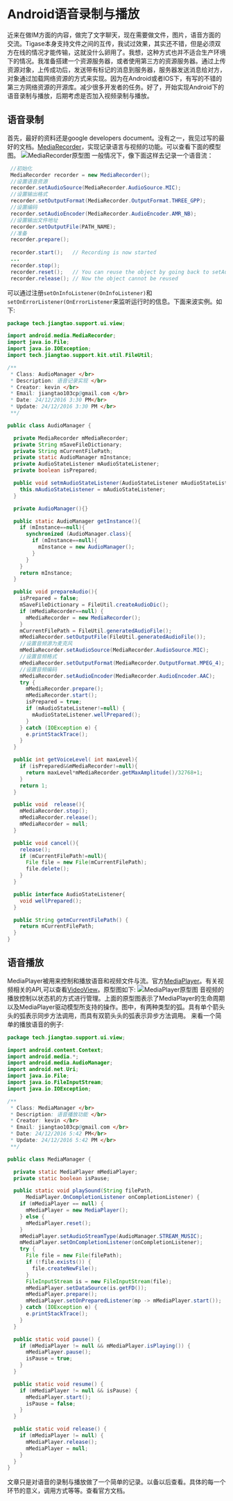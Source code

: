 # Android语音录制与播放


近来在做IM方面的内容，做完了文字聊天，现在需要做文件，图片，语音方面的交流。Tigase本身支持文件之间的互传，我试过效果，其实还不错，但是必须双方在线的情况才能传输，这就没什么卵用了。我想，这种方式也并不适合生产环境下的情况。我准备搭建一个资源服务器，或者使用第三方的资源服务器。通过上传资源对象，上传成功后，发送带有标记的消息到服务器，服务器发送消息给对方，对象通过加载网络资源的方式来实现。因为在Android或者IOS下，有写的不错的第三方网络资源的开源库。减少很多开发者的任务。好了，开始实现Android下的语音录制与播放，后期考虑是否加入视频录制与播放。<!--more-->

## 语音录制
首先，最好的资料还是google developers document。没有之一，我见过写的最好的文档。[MediaRecorder](https://developer.android.com/reference/android/media/MediaRecorder.html)，实现记录语言与视频的功能。可以查看下面的模型图。
![MediaRecorder原型图](http://7xk0q3.com1.z0.glb.clouddn.com/mediarecorder_state_diagram.gif)
一般情况下，像下面这样去记录一个语音流：
```Java
 //初始化
 MediaRecorder recorder = new MediaRecorder();
 //设置语音资源
 recorder.setAudioSource(MediaRecorder.AudioSource.MIC);
 //设置输出格式
 recorder.setOutputFormat(MediaRecorder.OutputFormat.THREE_GPP);
 //设置编码
 recorder.setAudioEncoder(MediaRecorder.AudioEncoder.AMR_NB);
 //设置输出文件地址
 recorder.setOutputFile(PATH_NAME);
 //准备
 recorder.prepare();
 
 recorder.start();   // Recording is now started
 ...
 recorder.stop();
 recorder.reset();   // You can reuse the object by going back to setAudioSource() step
 recorder.release(); // Now the object cannot be reused
```
可以通过注册`setOnInfoListener(OnInfoListener)`和` setOnErrorListener(OnErrorListener`来监听运行时的信息。下面来波实例。如下:
```Java
package tech.jiangtao.support.ui.view;

import android.media.MediaRecorder;
import java.io.File;
import java.io.IOException;
import tech.jiangtao.support.kit.util.FileUtil;

/**
 * Class: AudioManager </br>
 * Description: 语音记录实现 </br>
 * Creator: kevin </br>
 * Email: jiangtao103cp@gmail.com </br>
 * Date: 24/12/2016 3:30 PM</br>
 * Update: 24/12/2016 3:30 PM </br>
 **/

public class AudioManager {

  private MediaRecorder mMediaRecorder;
  private String mSaveFileDictionary;
  private String mCurrentFilePath;
  private static AudioManager mInstance;
  private AudioStateListener mAudioStateListener;
  private boolean isPrepared;

  public void setmAudioStateListener(AudioStateListener mAudioStateListener) {
    this.mAudioStateListener = mAudioStateListener;
  }

  private AudioManager(){}

  public static AudioManager getInstance(){
    if (mInstance==null){
      synchronized (AudioManager.class){
        if (mInstance==null){
          mInstance = new AudioManager();
        }
      }
    }
    return mInstance;
  }

  public void prepareAudio(){
    isPrepared = false;
    mSaveFileDictionary = FileUtil.createAudioDic();
    if (mMediaRecorder==null) {
      mMediaRecorder = new MediaRecorder();
    }
    mCurrentFilePath = FileUtil.generatedAudioFile();
    mMediaRecorder.setOutputFile(FileUtil.generatedAudioFile());
    //设置音频源为麦克风
    mMediaRecorder.setAudioSource(MediaRecorder.AudioSource.MIC);
    //设置音频格式
    mMediaRecorder.setOutputFormat(MediaRecorder.OutputFormat.MPEG_4);
    //设置音频编码
    mMediaRecorder.setAudioEncoder(MediaRecorder.AudioEncoder.AAC);
    try {
      mMediaRecorder.prepare();
      mMediaRecorder.start();
      isPrepared = true;
      if (mAudioStateListener!=null) {
        mAudioStateListener.wellPrepared();
      }
    } catch (IOException e) {
      e.printStackTrace();
    }
  }

  public int getVoiceLevel( int maxLevel){
    if (isPrepared&&mMediaRecorder!=null){
      return maxLevel*mMediaRecorder.getMaxAmplitude()/32768+1;
    }
    return 1;
  }

  public void  release(){
    mMediaRecorder.stop();
    mMediaRecorder.release();
    mMediaRecorder = null;
  }

  public void cancel(){
    release();
    if (mCurrentFilePath!=null){
      File file = new File(mCurrentFilePath);
      file.delete();
    }
  }

  public interface AudioStateListener{
    void wellPrepared();
  }

  public String getmCurrentFilePath() {
    return mCurrentFilePath;
  }
}
```
## 语音播放
MediaPlayer被用来控制和播放语音和视频文件与流。官方[MediaPlayer](https://developer.android.com/reference/android/media/MediaPlayer.html)。有关视频相关的API,可以查看[VideoView](https://developer.android.com/reference/android/widget/VideoView.html)。原型图如下:
![MediaPlayer原型图](http://7xk0q3.com1.z0.glb.clouddn.com/mediaplayer_state_diagram.gif)
音视频的播放控制以状态机的方式进行管理。上面的原型图表示了MediaPlayer的生命周期以及MediaPlayer驱动模型所支持的操作。图中，有两种类型的弧。具有单个箭头头的弧表示同步方法调用，而具有双箭头头的弧表示异步方法调用。
来看一个简单的播放语音的例子:
```Java
package tech.jiangtao.support.ui.view;

import android.content.Context;
import android.media.*;
import android.media.AudioManager;
import android.net.Uri;
import java.io.File;
import java.io.FileInputStream;
import java.io.IOException;

/**
 * Class: MediaManager </br>
 * Description: 语音播放功能 </br>
 * Creator: kevin </br>
 * Email: jiangtao103cp@gmail.com </br>
 * Date: 24/12/2016 5:42 PM</br>
 * Update: 24/12/2016 5:42 PM </br>
 **/

public class MediaManager {

  private static MediaPlayer mMediaPlayer;
  private static boolean isPause;

  public static void playSound(String filePath,
      MediaPlayer.OnCompletionListener onCompletionListener) {
    if (mMediaPlayer == null) {
      mMediaPlayer = new MediaPlayer();
    } else {
      mMediaPlayer.reset();
    }
    mMediaPlayer.setAudioStreamType(AudioManager.STREAM_MUSIC);
    mMediaPlayer.setOnCompletionListener(onCompletionListener);
    try {
      File file = new File(filePath);
      if (!file.exists()) {
        file.createNewFile();
      }
      FileInputStream is = new FileInputStream(file);
      mMediaPlayer.setDataSource(is.getFD());
      mMediaPlayer.prepare();
      mMediaPlayer.setOnPreparedListener(mp -> mMediaPlayer.start());
    } catch (IOException e) {
      e.printStackTrace();
    }
  }

  public static void pause() {
    if (mMediaPlayer != null && mMediaPlayer.isPlaying()) {
      mMediaPlayer.pause();
      isPause = true;
    }
  }

  public static void resume() {
    if (mMediaPlayer != null && isPause) {
      mMediaPlayer.start();
      isPause = false;
    }
  }

  public static void release() {
    if (mMediaPlayer != null) {
      mMediaPlayer.release();
      mMediaPlayer = null;
    }
  }
}
```
文章只是对语音的录制与播放做了一个简单的记录。以备以后查看。具体的每一个环节的意义，调用方式等等。查看官方文档。